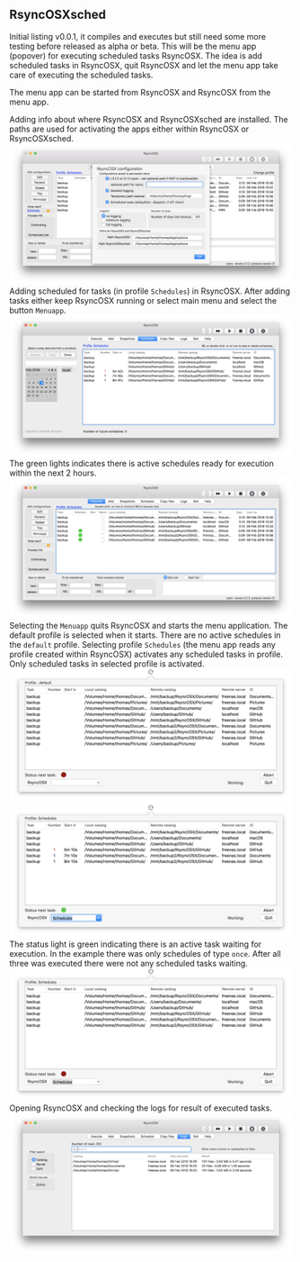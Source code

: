## RsyncOSXsched

Initial listing v0.0.1, it compiles and executes but still need some more testing before released as alpha or beta. This will be the menu app (popover) for executing scheduled tasks RsyncOSX. The idea is add scheduled tasks in RsyncOSX, quit RsyncOSX and let the menu app take care of executing the scheduled tasks.

The menu app can be started from RsyncOSX and RsyncOSX from the menu app.

Adding info about where RsyncOSX and RsyncOSXsched are installed. The paths are used for activating the apps either within RsyncOSX or RsyncOSXsched.
![](screenshots/sched1.png)
Adding scheduled for tasks (in profile `Schedules`) in RsyncOSX. After adding tasks either keep RsyncOSX running or select main menu and select the button `Menuapp`.
![](screenshots/sched2.png)
The green lights indicates there is active schedules ready for execution within the next 2 hours.
![](screenshots/sched3.png)
Selecting the `Menuapp` quits RsyncOSX and starts the menu application. The default profile is selected when it starts. There are no active schedules in the `default` profile. Selecting profile `Schedules` (the menu app reads any profile created within RsyncOSX) activates any scheduled tasks in profile. Only scheduled tasks in selected profile is activated.
![](screenshots/sched4.png)
![](screenshots/sched5.png)
The status light is green indicating there is an active task waiting for execution. In the example there was only schedules of type `once`. After all three was executed there were not any scheduled tasks waiting.
![](screenshots/sched6.png)
Opening RsyncOSX and checking the logs for result of executed tasks.
![](screenshots/sched7.png)
